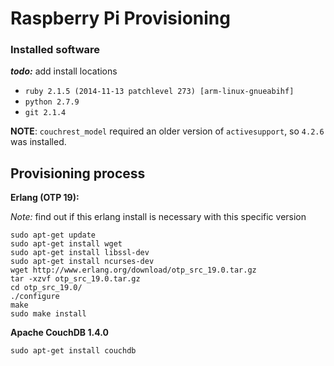 # Raspberry Pi Provisioning

### Installed software
***todo:*** add install locations

- `ruby 2.1.5 (2014-11-13 patchlevel 273) [arm-linux-gnueabihf]`
- `python 2.7.9`
- `git 2.1.4`

**NOTE**: `couchrest_model` required an older version of `activesupport`, so `4.2.6` was installed.

## Provisioning process

**Erlang (OTP 19):**

*Note:* find out if this erlang install is necessary with this specific version

```shell
sudo apt-get update
sudo apt-get install wget
sudo apt-get install libssl-dev
sudo apt-get install ncurses-dev
wget http://www.erlang.org/download/otp_src_19.0.tar.gz
tar -xzvf otp_src_19.0.tar.gz
cd otp_src_19.0/
./configure
make
sudo make install
```

**Apache CouchDB 1.4.0**

```shell
sudo apt-get install couchdb
```

